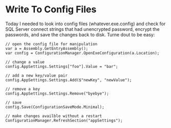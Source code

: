 # Write To Config Files

Today I needed to look into config files (whatever.exe.config) and check for SQL Server connect strings that had unencrypted password, encrypt the passwords, and save the changes back to disk.  Turne dout to be easy:

```
// open the config file for manipulation
var a = Assembly.GetEntryAssembly();
var config = ConfigurationManager.OpenExeConfiguration(a.Location);

// change a value
config.AppSettings.Settings["foo"].Value = "bar";

// add a new key/value pair
config.AppSettings.Settings.Add($"newKey", "newValue");

// remove a key
config.AppSettings.Settings.Remove("byebye");

// save
config.Save(ConfigurationSaveMode.Minimal);

// make changes availble without a restart
ConfigurationManager.RefreshSection("appSettings");
```
